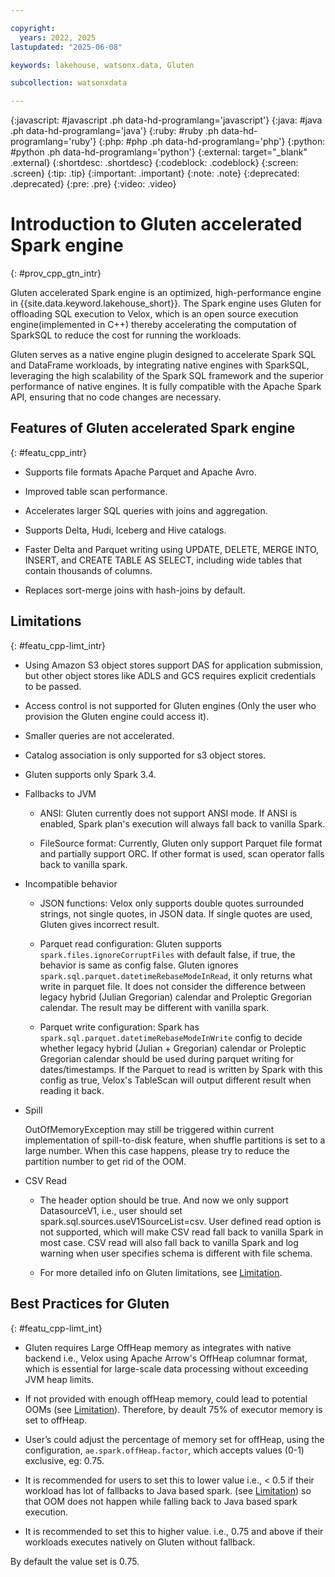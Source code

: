 ```yaml
---

copyright:
  years: 2022, 2025
lastupdated: "2025-06-08"

keywords: lakehouse, watsonx.data, Gluten

subcollection: watsonxdata

---
```


{:javascript: #javascript .ph data-hd-programlang='javascript'}
{:java: #java .ph data-hd-programlang='java'}
{:ruby: #ruby .ph data-hd-programlang='ruby'}
{:php: #php .ph data-hd-programlang='php'}
{:python: #python .ph data-hd-programlang='python'}
{:external: target="_blank" .external}
{:shortdesc: .shortdesc}
{:codeblock: .codeblock}
{:screen: .screen}
{:tip: .tip}
{:important: .important}
{:note: .note}
{:deprecated: .deprecated}
{:pre: .pre}
{:video: .video}

# Introduction to Gluten accelerated Spark engine
{: #prov_cpp_gtn_intr}

Gluten accelerated Spark engine is an optimized, high-performance engine in {{site.data.keyword.lakehouse_short}}. The Spark engine uses Gluten for offloading SQL execution to Velox, which is an open source execution engine(implemented in C++) thereby accelerating the computation of SparkSQL to reduce the cost for running the workloads.

Gluten serves as a native engine plugin designed to accelerate Spark SQL and DataFrame workloads, by integrating native engines with SparkSQL, leveraging the high scalability of the Spark SQL framework and the superior performance of native engines. It is fully compatible with the Apache Spark API, ensuring that no code changes are necessary.


## Features of Gluten accelerated Spark engine
{: #featu_cpp_intr}

* Supports file formats Apache Parquet and Apache Avro.

* Improved table scan performance.

* Accelerates larger SQL queries with joins and aggregation.

* Supports Delta, Hudi, Iceberg and Hive catalogs.

* Faster Delta and Parquet writing using UPDATE, DELETE, MERGE INTO, INSERT, and CREATE TABLE AS SELECT, including wide tables that contain thousands of columns.

* Replaces sort-merge joins with hash-joins by default.

## Limitations
{: #featu_cpp-limt_intr}

* Using Amazon S3 object stores support DAS for application submission, but other object stores like ADLS and GCS requires explicit credentials to be passed.

* Access control is not supported for Gluten engines (Only the user who provision the Gluten engine could access it).


* Smaller queries are not accelerated.
* Catalog association is only supported for s3 object stores.
* Gluten supports only Spark 3.4.


* Fallbacks to JVM

   * ANSI: Gluten currently does not support ANSI mode. If ANSI is enabled, Spark plan's execution will always fall back to vanilla Spark.

   * FileSource format: Currently, Gluten only support Parquet file format and partially support ORC. If other format is used, scan operator falls back to vanilla spark.

* Incompatible behavior

   * JSON functions: Velox only supports double quotes surrounded strings, not single quotes, in JSON data. If single quotes are used, Gluten gives incorrect result.

   * Parquet read configuration: Gluten supports `spark.files.ignoreCorruptFiles` with default false, if true, the behavior is same as config false. Gluten ignores `spark.sql.parquet.datetimeRebaseModeInRead`, it only returns what write in parquet file. It does not consider the difference between legacy hybrid (Julian Gregorian) calendar and Proleptic Gregorian calendar. The result may be different with vanilla spark.

   * Parquet write configuration: Spark has `spark.sql.parquet.datetimeRebaseModeInWrite` config to decide whether legacy hybrid (Julian + Gregorian) calendar or Proleptic Gregorian calendar should be used during parquet writing for dates/timestamps. If the Parquet to read is written by Spark with this config as true, Velox's TableScan will output different result when reading it back.

* Spill

   OutOfMemoryException may still be triggered within current implementation of spill-to-disk feature, when shuffle partitions is set to a large number. When this case happens, please try to reduce the partition number to get rid of the OOM.

* CSV Read

   * The header option should be true. And now we only support DatasourceV1, i.e., user should set spark.sql.sources.useV1SourceList=csv. User defined read option is not supported, which will make CSV read fall back to vanilla Spark in most case. CSV read will also fall back to vanilla Spark and log warning when user specifies schema is different with file schema.

   * For more detailed info on Gluten limitations, see [Limitation](https://github.com/apache/incubator-gluten/blob/main/docs/velox-backend-limitations.md).



## Best Practices for Gluten
{: #featu_cpp-limt_int}


* Gluten requires Large OffHeap memory as integrates with native backend i.e., Velox using Apache Arrow's OffHeap columnar format, which is essential for large-scale data processing without exceeding JVM heap limits.

* If not provided with enough offHeap memory, could lead to potential OOMs (see [Limitation](#featu_cpp-limt)). Therefore, by deault 75% of executor memory is set to offHeap.

* User’s could adjust the percentage of memory set for offHeap, using the configuration, `ae.spark.offHeap.factor`, which accepts values (0-1) exclusive, eg: 0.75.

* It is recommended for users to set this to lower value i.e., < 0.5 if their workload has lot of fallbacks to Java based spark. (see [Limitation](#featu_cpp-limt)) so that OOM does not happen while falling back to Java based spark execution.

* It is recommended to set this to higher value. i.e., 0.75 and above if their workloads executes natively on Gluten without fallback.

By default the value set is 0.75.
